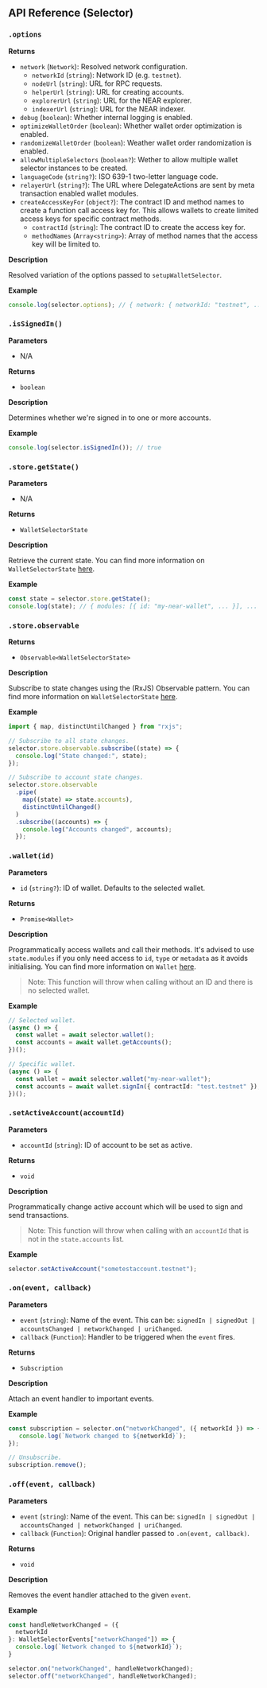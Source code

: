 ## API Reference (Selector)

### `.options`

**Returns**

- `network` (`Network`): Resolved network configuration.
  - `networkId` (`string`): Network ID (e.g. `testnet`).
  - `nodeUrl` (`string`): URL for RPC requests.
  - `helperUrl` (`string`): URL for creating accounts.
  - `explorerUrl` (`string`): URL for the NEAR explorer.
  - `indexerUrl` (`string`): URL for the NEAR indexer.
- `debug` (`boolean`): Whether internal logging is enabled.
- `optimizeWalletOrder` (`boolean`): Whether wallet order optimization is enabled.
- `randomizeWalletOrder` (`boolean`): Weather wallet order randomization is enabled.
- `allowMultipleSelectors` (`boolean?`): Wether to allow multiple wallet selector instances to be created.
- `languageCode` (`string?`): ISO 639-1 two-letter language code.
- `relayerUrl` (`string?`): The URL where DelegateActions are sent by meta transaction enabled wallet modules.
- `createAccessKeyFor` (`object?`): The contract ID and method names to create a function call access key for. This allows wallets to create limited access keys for specific contract methods.
  - `contractId` (`string`): The contract ID to create the access key for.
  - `methodNames` (`Array<string>`): Array of method names that the access key will be limited to.

**Description**

Resolved variation of the options passed to `setupWalletSelector`.

**Example**

```ts
console.log(selector.options); // { network: { networkId: "testnet", ... }, ... }
```

### `.isSignedIn()`

****Parameters****

- N/A

**Returns**

- `boolean`

**Description**

Determines whether we're signed in to one or more accounts.

**Example**

```ts
console.log(selector.isSignedIn()); // true
```

### `.store.getState()`

****Parameters****

- N/A

**Returns**

- `WalletSelectorState`

**Description**

Retrieve the current state. You can find more information on `WalletSelectorState` [here](./state.md).

**Example**

```ts
const state = selector.store.getState();
console.log(state); // { modules: [{ id: "my-near-wallet", ... }], ... }
```

### `.store.observable`

**Returns**

- `Observable<WalletSelectorState>`

**Description**

Subscribe to state changes using the (RxJS) Observable pattern. You can find more information on `WalletSelectorState` [here](./state.md).

**Example**

```ts
import { map, distinctUntilChanged } from "rxjs";

// Subscribe to all state changes.
selector.store.observable.subscribe((state) => {
  console.log("State changed:", state);
});

// Subscribe to account state changes.
selector.store.observable
  .pipe(
    map((state) => state.accounts),
    distinctUntilChanged()
  )
  .subscribe((accounts) => {
    console.log("Accounts changed", accounts);
  });
```

### `.wallet(id)`

**Parameters**

- `id` (`string?`): ID of wallet. Defaults to the selected wallet.

**Returns**

- `Promise<Wallet>`

**Description**

Programmatically access wallets and call their methods. It's advised to use `state.modules` if you only need access to `id`, `type` or `metadata` as it avoids initialising. You can find more information on `Wallet` [here](./wallet.md).

> Note: This function will throw when calling without an ID and there is no selected wallet.  

**Example**

```ts
// Selected wallet.
(async () => {
  const wallet = await selector.wallet();
  const accounts = await wallet.getAccounts();
})();

// Specific wallet.
(async () => {
  const wallet = await selector.wallet("my-near-wallet");
  const accounts = await wallet.signIn({ contractId: "test.testnet" });
})();
```

### `.setActiveAccount(accountId)`

**Parameters**

- `accountId` (`string`): ID of account to be set as active.

**Returns**

- `void`

**Description**

Programmatically change active account which will be used to sign and send transactions.

> Note: This function will throw when calling with an `accountId` that is not in the `state.accounts` list.

**Example**

```ts
selector.setActiveAccount("sometestaccount.testnet");
```

### `.on(event, callback)`

**Parameters**

- `event` (`string`): Name of the event. This can be: `signedIn | signedOut | accountsChanged | networkChanged | uriChanged`.
- `callback` (`Function`): Handler to be triggered when the `event` fires.

**Returns**

- `Subscription`

**Description**

Attach an event handler to important events.

**Example**

```ts
const subscription = selector.on("networkChanged", ({ networkId }) => {
   console.log(`Network changed to ${networkId}`);
});

// Unsubscribe.
subscription.remove();
```

### `.off(event, callback)`

**Parameters**

- `event` (`string`): Name of the event. This can be: `signedIn | signedOut | accountsChanged | networkChanged | uriChanged`.
- `callback` (`Function`): Original handler passed to `.on(event, callback)`.

**Returns**

- `void`

**Description**

Removes the event handler attached to the given `event`.

**Example**

```ts
const handleNetworkChanged = ({
  networkId
}: WalletSelectorEvents["networkChanged"]) => {
  console.log(`Network changed to ${networkId}`);
}

selector.on("networkChanged", handleNetworkChanged);
selector.off("networkChanged", handleNetworkChanged);
```
